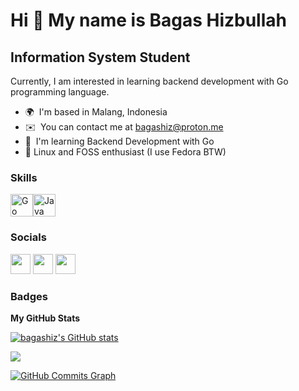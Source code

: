 Hi 👋 My name is Bagas Hizbullah
================================
Information System Student
--------------------------

Currently, I am interested in learning backend development with Go programming language.
* 🌍  I'm based in Malang, Indonesia
* ✉️  You can contact me at [bagashiz@proton.me](mailto:bagashiz@proton.me)
* 🧠  I'm learning Backend Development with Go
* 🐧  Linux and FOSS enthusiast (I use Fedora BTW)

### Skills

<p align="left"><a href="https://go.dev/doc/" target="_blank" rel="noreferrer"><img src="https://raw.githubusercontent.com/danielcranney/readme-generator/main/public/icons/skills/go-colored.svg" width="36" height="36" alt="Go" /></a><a href="https://www.oracle.com/java/" target="_blank" rel="noreferrer"><img src="https://raw.githubusercontent.com/danielcranney/readme-generator/main/public/icons/skills/java-colored.svg" width="36" height="36" alt="Java" /></a></p>

### Socials

<p align="left"> <a href="https://www.github.com/bagashiz" target="_blank" rel="noreferrer"><img src="https://raw.githubusercontent.com/danielcranney/readme-generator/main/public/icons/socials/github-dark.svg" width="32" height="32" /></a>
<a href="https://www.linkedin.com/in/bagas-hizbullah/" target="_blank" rel="noreferrer"><img src="https://raw.githubusercontent.com/danielcranney/readme-generator/main/public/icons/socials/linkedin.svg" width="32" height="32" /></a>
<a href="https://www.twitter.com/Pak_Dengklek" target="_blank" rel="noreferrer"><img src="https://raw.githubusercontent.com/danielcranney/readme-generator/main/public/icons/socials/twitter.svg" width="32" height="32" /></a></p>

### Badges

<b>My GitHub Stats</b>

<a href="http://www.github.com/bagashiz"><img src="https://github-readme-stats.vercel.app/api?username=bagashiz&show_icons=true&hide=&count_private=true&title_color=0891b2&text_color=ffffff&icon_color=0891b2&bg_color=1c1917&hide_border=true&show_icons=true" alt="bagashiz's GitHub stats" /></a>

<a href="http://www.github.com/bagashiz"><img src="https://github-readme-streak-stats.herokuapp.com/?user=bagashiz&stroke=ffffff&background=1c1917&ring=0891b2&fire=0891b2&currStreakNum=ffffff&currStreakLabel=0891b2&sideNums=ffffff&sideLabels=ffffff&dates=ffffff&hide_border=true" /></a>

<a href="http://www.github.com/bagashiz"><img src="https://activity-graph.herokuapp.com/graph?username=bagashiz&bg_color=1c1917&color=ffffff&line=0891b2&point=ffffff&area_color=1c1917&area=true&hide_border=true&custom_title=GitHub%20Commits%20Graph" alt="GitHub Commits Graph" /></a>
